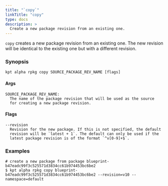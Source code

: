 ```yaml
---
title: "`copy`"
linkTitle: "copy"
type: docs
description: >
  Create a new package revision from an existing one.
---
```


<!--mdtogo:Short
    Create a new package revision from an existing one.
-->

`copy` creates a new package revision from an existing one. The new
revision will be identical to the existing one but with a different
revision.

### Synopsis

<!--mdtogo:Long-->

```
kpt alpha rpkg copy SOURCE_PACKAGE_REV_NAME [flags]
```

#### Args

```
SOURCE_PACKAGE_REV_NAME:
  The name of the package revision that will be used as the source
  for creating a new package revision.
```

#### Flags

```
--revision
  Revision for the new package. If this is not specified, the default
  revision will be `latest + 1`. The default can only be used if the
  latest package revision is of the format `^v[0-9]+$`.
```

<!--mdtogo-->

### Examples

<!--mdtogo:Examples-->

```shell
# create a new package from package blueprint-b47eadc99f3c525571d3834cc61b974453bc6be2
$ kpt alpha rpkg copy blueprint-b47eadc99f3c525571d3834cc61b974453bc6be2 --revision=v10 --namespace=default
```

<!--mdtogo-->